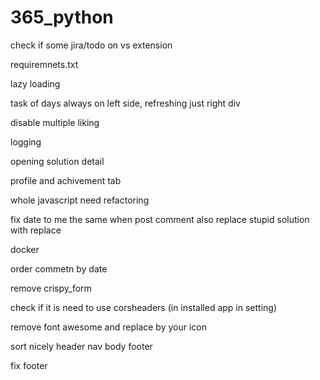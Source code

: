 # 365_python

check if some jira/todo on vs extension

requiremnets.txt

lazy loading

task of days always on left side, refreshing just right div

disable multiple liking

logging

opening solution detail

profile and achivement tab

whole javascript need refactoring

fix date to me the same when post comment also replace stupid solution with replace

docker

order commetn by date

remove crispy_form

check if it is need to use corsheaders (in installed app in setting)

remove font awesome and replace by your icon


sort nicely header nav body footer

fix footer